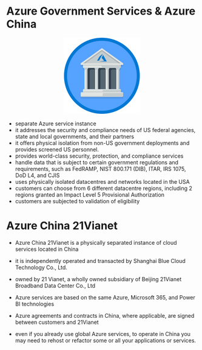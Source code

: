 # Azure Government Services & Azure China 

<p align="center">
<img src="https://raw.githubusercontent.com/BIT-R0nIn/AZ-900-Microsoft-Azure-Fundamentals-Study-Notes/master/img/gov.png">
</p>

- separate Azure service instance
- it addresses the security and compliance needs of US federal agencies, state and local governments, and their partners
- it offers physical isolation from non-US government deployments and provides screened US personnel.
- provides world-class security, protection, and compliance services
- handle data that is subject to certain government regulations and requirements, such as FedRAMP, NIST 800.171 (DIB), ITAR, IRS 1075, DoD L4, and CJIS
- uses physically isolated datacentres and networks located in the USA
- customers can choose from 6 different datacentre regions, including 2 regions granted an Impact Level 5 Provisional Authorization 
- customers are subjected to validation of eligibility

# Azure China 21Vianet 

- Azure China 21Vianet is a physically separated instance of cloud services located in China
- it is independently operated and transacted by Shanghai Blue Cloud Technology Co., Ltd.
- owned by 21 Vianet, a wholly owned subsidiary of Beijing 21Vianet Broadband Data Center Co., Ltd
- Azure services are based on the same Azure, Microsoft 365, and Power BI technologies
- Azure agreements and contracts in China, where applicable, are signed between customers and 21Vianet

- even if you already use global Azure services, to operate in China you may need to rehost or refactor some or all your applications or services.